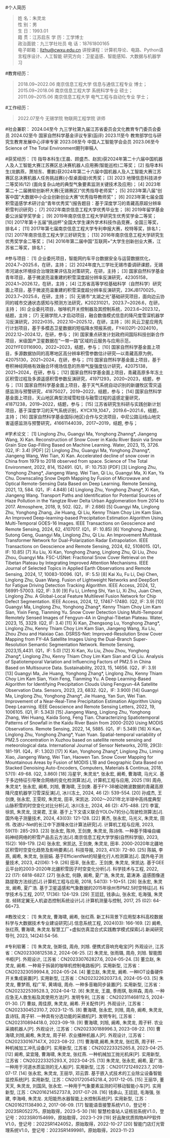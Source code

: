 #个人简历
>姓    名：朱灵龙\
>性    别：男\
>生    日：1993.01				
>籍    贯：江苏启东
>学    历：工学博士				
>政治面貌：九三学社社员
>电    话：18761800165			
>电子邮箱：llzhu@cwxu.edu.cn
>讲授课程：计算机导论、电路、Python语言程序设计、人工智能
>研究方向：卫星遥感、智能感知、大数据与机器学习

#教育经历：
>2018.09~2022.06 南京信息工程大学 信息与通信工程专业 博士；
>2015.09~2018.06 南京信息工程大学 系统科学专业 硕士；
>2011.09~2015.06 南京信息工程大学 电气工程与自动化专业 学士；

#工作经历：
>2022.07至今 无锡学院 物联网工程学院 讲师

#社会兼职：
2024.04至今 九三学社第九届江苏省委员会文化教育专门委员会委员
2024.02至今 国家自然科学基金评议专家(函评)
2023.11至今 教育部学位与研究生教育发展中心评审专家
2023.08至今 中国人工智能学会会员
2023.06至今 Science of The Total Environment期刊审稿人

#获奖经历：
[1]	指导本科生(王晨、顾盛杰、赵凯)获2024年第二十六届中国机器人及人工智能大赛江苏赛区总决赛机器人应用赛(智能巡检)二等奖；
[2]	指导本科生(龙鹏燕，萧旭东、曹鹏)获2024年第二十六届中国机器人及人工智能大赛江苏赛区总决赛机器人任务挑战赛(小型桌面级)优秀奖；
[3]	2023 地理信息科技进步二等奖(6/12) (面向复杂山地的典型气象要素监测关键技术及应用)；
[4]	2023年第二十二届微软创新杯大赛(无锡赛区)“优秀指导老师奖”；
[5]	2023年第八届“创客中国”大数据中小企业创新创业大赛“优秀指导教师奖”；
[6]	2023年第七届全国积雪遥感学术研讨会“青年优秀奖”(报告题目：基于深度学习的青藏高原超分辨率积雪判识研究)；
[7]	2022年南京信息工程大学优秀毕业生；
[8]	2019年留学基金委公派留学奖学金；
[9]	2019年南京信息工程大学研究生优秀奖学金二等奖；
[10]	2017年第十五届“挑战杯”全国大学生课外学术科技作品竞赛，全国三等奖，排名4；
[11]	2017年第七届南京信息工程大学专利申报大赛，校特等奖，排名1；
[12]	2017年南京信息工程大学三好研究生；
[13]	2016年南京信息工程大学研究生优秀奖学金二等奖；
[14]	2016年第二届中国“互联网+”大学生创新创业大赛，江苏省二等奖，排名1；

#参与项目：
[1]	企业委托项目，智能网约车平台数据安全与运营数据优化，2024.7~2025.6，在研，主持；
[2]	2024年度九三学社无锡市委调研课题，无锡市河湖水环境综合治理效果评估及对策研究，在研，主持；
[3]	国家自然科学基金青年项目，基于微波亮温重建的积雪深度超分辨率反演研究，42305158，2024.1~2026.12，在研，主持；
[4]	江苏省高等学校基础科学（自然科学）研究面上项目，基于微波亮温重建的积雪深度超分辨率反演研究，23KJB170025，2023.7~2025.6，在研，主持；
[5]	无锡市“太湖之光”基础研究项目，面向边云协同的城市交通状态感知与预测方法研究，K20231021，2023.7~2026.6，在研，主持；
[6]	企业委托项目，咖啡机开关控制器及其控制系统，2023.6~2023.12，结题，主持；
[7]	无锡学院人才启动项目，融合数值模式信息的降尺度雪深机器学习反演研究，2022r035，2022.10~2025.12，在研，主持；
[8]	风云卫星应用先行计划项目，基于多模态卫星数据的短临降水预报系统，FY4(02P)-2024010，2022.12~2024.12，在研，参与；
[9]	国家重点研发计划政府间国际科技创新合作项目，米级国产卫星数据在“一带一路”区域的云服务与应用示范，2021YFE0116900，2022~2023，结题，参与；
[10]	国家自然科学基金面上项目，多源数据协同的高寒地区高分辨率积雪参数估计研究—以青藏高原为例，42075130，2021~2024，在研，参与；
[11]	国家自然科学基金面上项目，基于卷积神经网络有效融合环境场信息的热带气旋强度估计研究，42075138，2021~2024，在研，参与；
[12]	国家自然科学基金面上项目，青藏高原多年冻土区积雪过程及多源遥感积雪参数反演研究，41971293，2020~2023，结题，参与；
[13]	国家自然科学基金面上项目，基于天气系统自动识别的新疆牧区雪灾遥感监测与预警研究，41875027，2019~2022，结题，参与；
[14]	国家自然科学基金面上项目，天山地区典型流域雪粒径与融雪过程的遥感定量研究，41871238，2019~2022，结题，参与；
[15]	江苏省研究生科研与实践创新计划项目，基于深度学习的天气系统识别，KYCX19_1047，2019.6~2021.6，结题，主持；
[16]	国家自然科学基金国际(地区)合作与交流项目，中尼公路沿线山地灾害遥感监测与预警研究，41661144039，2017~2019，结题, 参与；

#学术论文：
[1]	Linglong Zhu, Guangyi Ma, Yonghong Zhanng*, Jiangeng Wang, Xi Kan. Reconstruction of Snow Cover in Kaidu River Basin via Snow Grain Size Gap-Filling Based on Machine Learning. Water, 2023, 15, 3726. (Q2, IF: 3.4) [PDF]
[2]	Linglong Zhu, Guangyi Ma, Yonghong Zhanng*, Jiangeng Wang, Wei Tian, Xi Kan. Accelerated decline of snow cover in China from 1979 to 2018 observed from space. Science of The Total Environment, 2022, 814, 152491. (Q1，IF: 10.753) [PDF]
[3]	Linglong Zhu, Yonghong Zhang*, Jiangeng Wang. Wei Tian, Qi Liu, Guangyi Ma, Xi Kan, Ya Chu. Downscaling Snow Depth Mapping by Fusion of Microwave and Optical Remote-Sensing Data Based on Deep Learning. Remote Sensing, 2021, 13, 584. (Q1，IF: 4.848)
[4]	Linglong Zhu, Yonghong Zhang*, Xi Kan, Jiangeng Wang. Transport Paths and Identification for Potential Sources of Haze Pollution in the Yangtze River Delta Urban Agglomeration from 2014 to 2017. Atmosphere, 2018, 9, 502. (Q2，IF: 2.686)
[5]	Guangyi Ma, Linglong Zhu, Yonghong Zhang, Jie Huang, Qi Liu, Kenny Thiam Choy Lim Kam Sian. An Improved Deep-learning-based Precipitation Estimation Algorithm Using Multi-Temporal GOES-16 Images. IEEE Transactions on Geoscience and Remote Sensing, 2024, 62, 4107017. (Q1，IF: 10.85)
[6]	Yonghong Zhang, Sutong Geng, Guangyi Ma, Linglong Zhu, Qi Liu. An Improvement Multitask Transformer Network for Dual-Polarization Radar Extrapolation. IEEE Transactions on Geoscience and Remote Sensing, 2024, 62, 5108015. (Q1，IF: 10.85)
[7]	Xu Liu, Xi Kan, Yonghong Zhang, Linglong Zhu, Qi Liu, Zhou Zhou, Guangyi Ma. FSC-USNet: Fractional Snow Cover Retrieval on the Tibetan Plateau by Integrating Improved Attention Mechanisms. IEEE Journal of Selected Topics in Applied Earth Observations and Remote Sensing, 2024, 17, 10083-10096. (Q1，IF: 5.5)
[8]	Kai Xu, Fu Li, Deji Chen, Linglong Zhu, Quan Wang. Fusion of Lightweight Networks and DeepSort for Fatigue Driving Detection Tracking Algorithm. IEEE Access, 2024, 12, 56991-57003. (Q2, IF: 3.9)
[9]	Fu Li, Linfeng Shi, Yan Li, Xi Zhu, Juan Chen, Linglong Zhu. A Global-Local Feature Multilevel Fusion Network for Chip Defect Segmentation. IEEE Access, 2024, 12, 17467-17480. (Q2, IF: 3.9)
[10]	Guangyi Ma, Linglong Zhu, Yonghong Zhang*, Kenny Thiam Choy Lim Kam Sian, Yixin Feng, Tianming Yu. Snow Cover Detection Using Multi-Temporal Remotely Sensed Images of Fengyun-4A in Qinghai-Tibetan Plateau. Water, 2023, 15, 3329. (Q2, IF: 3.4)
[11]	Xi Kan, Zhengsong Lu, Yonghong Zhang*, Linglong Zhu, Kenny Thiam Choy Lim Kam Sian, Jiangeng Wang, Xu Liu, Zhou Zhou and Haixiao Cao. DSRSS-Net: Improved-Resolution Snow Cover Mapping from FY-4A Satellite Images Using the Dual-Branch Super-Resolution Semantic Segmentation Network. Remote Sensing, 2023,15,4431. (Q1，IF: 5.0)
[12]	Xi Kan, Xu Liu, Zhou Zhou, Yonghong Zhang*, Linglong Zhu, Kenny Thiam Choy Lim Kam Sian and Qi Liu. Analysis of Spatiotemporal Variation and Influencing Factors of PM2.5 in China Based on Multisource Data. Sustainability, 2023, 15, 14656. (Q2，IF: 3.9)
[13]	Guangyi Ma, Jie Huang, Yonghong Zhang*, Linglong Zhu, Kenny Thiam Choy Lim Kam Sian, Yixin Feng, Tianming Yu. A Deep Learning-Based Algorithm for Identifying Precipitation Clouds Using Fengyun-4A Satellite Observation Data. Sensors, 2023, 23, 6832. (Q2，IF: 3.900)
[14]	Guangyi Ma, Linglong Zhu, Yonghong Zhang*, Jie Huang, Yan Sun, Wei Tian. Improvement of a Near-Real-Time Precipitation Estimation Algorithm Using Deep Learning. IEEE Geoscience and Remote Sensing Letters, 2022, 19, 1006105. (Q1, IF: 5.343)
[15]	Jiangeng Wang, Linglong Zhu, Yonghong Zhang, Wei Huang, Kaida Song, Feng Tian. Characterizing Spatiotemporal Patterns of Snowfall in the Kaidu River Basin from 2000-2020 Using MODIS Observations. Remote Sensing, 2022, 14, 5885. (Q1，IF: 5.349)
[16]	Xi Kan, Linglong Zhu, Yonghong Zhang*, Yuan Yuan. Spatial-temporal variability of PM2.5 concentration in Xuzhou based on satellite remote sensing and meteorological data. International Journal of Sensor Networks, 2019, 29(3): 181-191. (Q4，IF: 1.302)
[17]	Xi Kan, Yonghong Zhang*, Linglong Zhu, Liming Xiao, Jiangeng Wang, Wei Tian, Haowen Tan. Snow Cover Mapping for Mountainous Areas by Fusion of MODIS L1B and Geographic Data Based on Stacked Denoising Auto-Encoders, Computers, Materials & Continua, 2018, 57(1): 49-68. (Q2, 3.860)
[18]	冯星宇, 朱灵龙*, 张永宏, 阚希, 曹海啸, 马光义. 基于多边特征引导聚合网络的变化检测算法[J], 计算机工程与应用, 2025
[19]	周舟, 朱灵龙*, 张永宏, 阚希, 刘旭, 曹海啸, 王剑庚. 基于FY-3B被动微波数据的青藏高原降尺度机器学习雪深反演[J], 冰川冻土, 2024, 46 (2): 539-554.
[20]	孙成杰, 王剑庚, 张永宏, 王雯皎, 朱灵龙, 田丰, 宋凯达. 2002～2021年北半球中高纬度典型山脉积雪的时空变化对比分析[J], 冰川冻土, 2024, 46 (2): 475-488.
[21]	李富, 徐凯, 朱灵龙, 沈昊君, 王泉. 基于上下文语义联合YOLOv7的分心驾驶检测算法[J]. 国外电子测量技术, 2024, 43(03): 121-128.
[22]	黄杰, 张永宏, 马光义, 朱灵龙, 田伟. 改进U-Net的长江中下游降水估计算法研究[J]. 计算机工程与应用, 2023, 59(11): 285-293.
[23]	张永宏, 陈帅, 王剑庚, 朱灵龙, 陈诗伟. 一种基于降噪自编码神经网络的积雪产品去云方法[J].南京信息工程大学学报(自然科学版), 2023, 15(2): 169-179.
[24]	张永宏, 宋凯达, 王剑庚, 朱灵龙, 田丰. 2000-2020年北疆地区积雪时空变化趋势及影响要素[J]. 科技导报, 2023, 41(3): 72-80.
[25]	陈娟, 李燕, 阚希, 朱灵龙, 张丽娟. 基于EfficientNet的轻量化行人检测算法[J]. 国外电子测量技术, 2023, 42(06): 1-9.
[26]	田丰, 张永宏，王剑庚, 朱灵龙, 宋凯达. 基于GEE云平台的2003-2020年北疆积雪因子时空变化分析[J]. 科学技术与工程, 2022, 22 (17): 6818-6827.
[27]	张永宏, 何静, 阚希, 夏广浩, 朱灵龙, 葛涛涛. 遥感图像道路提取方法综述[J].计算机工程与应用, 2018, 54(13): 1-10+51.
[28]	张永宏, 朱灵龙, 阚希, 夏广浩. 基于卫星遥感和气象数据的2015年徐州市PM2.5时空特征[J]. 科学技术与工程, 2017, 17(36): 124-129.
[29]	王廷廷, 钱承山, 张永宏, 毛海强, 朱灵龙. 倾转定翼无人机姿态控制系统设计[J].计算机测量与控制, 2017, 25 (02): 64-66+73.

#教改论文：
[1]	朱灵龙, 曹海啸, 阚希, 张红燕. 新工科背景下应用型本科高校数据科学与大数据技术专业建设研究[J].信息系统工程, 2024(03): 166-169.
[2]	阚希, 张红燕, 曹海啸, 朱灵龙.智慧工厂+虚拟仿真混合式实践教学模式探索[J].新闻研究导刊, 2023, 14(24):54-56.

#专利软著：
[1]	朱灵龙, 张斯佳, 周舟, 刘旭. 便携式音响充电宝[P] 外观设计, 江苏省：CN202330812538.2, 2024-06-25.
[2]	朱灵龙, 张雨璐, 周舟, 刘旭. 智能图书柜[P]. 外观设计, 江苏省：CN202330762827.6, 2024-05-24.
[3]	董立赵, 朱灵龙, 阚希. 一种易于拆装的咖啡机控制电路板[P]. 实用新型, 江苏省：CN202323059994.8, 2024-05-24.
[4]	董立赵, 朱灵龙, 阚希. 一种IOT设备硬件开关集成装置[P]. 实用新型, 江苏省：CN202322620373.6, 2024-05-03.
[5]	朱灵龙, 曹梦雨, 程广军, 黄靖瑶, 周舟. 一种多音箱同步装置[P]. 实用新型, 江苏省：CN202322539528.3, 2024-04-12.
[6]	朱灵龙, 王晨, 季雨琪, 耿祥森, 周舟. 一种应急无人救生船及其使用方法[P]. 发明专利, 江苏省：CN202311468112.5, 2024-01-30.
[7]	曹燚, 周佳原, 朱灵龙, 阚希. 开关配件[P]. 外观设计, 江苏省：CN202330452310.7, 2023-12-15.
[8]	曹海啸, 张永宏, 刘旭, 周舟, 阚希, 朱灵龙, 袁诗钰, 周子轩. 一种具有分选功能的采摘机[P]. 发明专利, 江苏省：CN202310894418.0, 2023-09-19.
[9]	曹海啸, 刘旭, 阚希, 朱灵龙, 周子轩. 农业采摘机器人[P]. 外观设计, 江苏省：CN202330188996.3, 2023-08-22.
[10]	曹海啸,刘旭,阚希, 朱灵龙, 周子轩. 农业播种机器人[P]. 外观设计, 江苏省：CN202330167147.X, 2023-08-22.
[11]	曹海啸,阚希,朱灵龙, 张红燕, 周子轩. 一种机械加工冲孔设备[P]. 实用新型, 江苏省：CN202223325265.8, 2023-04-25.
[12]	阚希, 梁宜隆, 曹海啸, 朱灵龙, 张红燕. 一种机械加工抛光机床[P]. 实用新型, 江苏省：CN202223325293.X, 2023-04-25.
[13]	朱灵龙, 张永宏, 阚希, 夏广浩. 一种用于河道水质监测的无人船[P]. 实用新型, 江苏：CN201721249223.7, 2018-07-17.
[14]	张永宏, 朱灵龙, 王丽华, 邓云霏. 基于嵌入式技术的工业除尘设备智能监控系统[P]. 实用新型, 江苏：CN201720545218.4, 2017-12-05.
[15]	王丽华, 董天天, 朱灵龙, 刘国凤, 张永宏. 一种用于气象要素监测的可移动智能小车[P]. 实用新型, 江苏：CN201621452737.8, 2017-07-28.
[16]	钱承山, 王廷廷, 毛海强, 张建, 李海峰, 朱灵龙. 太阳能热水器智能上水控制系统[P]. 实用新型, 江苏：CN201621138490.2, 2017-06-09.
[17]	智能语音接警系统V1.0，登记号：2023SR052275，原始取得，2023-5-30
[18]	智慧检查站人证核验系统V1.0，登记号：2023SR0154699，原始取得，2023-1-29
[19]	好品聚优质购物APP软件V1.0，登记号：2022SR1424052，原始取得，2022-10-27
[20]	智能门店灯光管理系统V1.0，登记号：2023SR1499981，原始取得，2023-11-23

